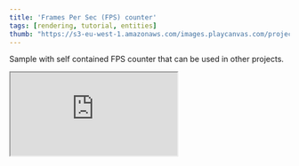 ```yaml
---
title: 'Frames Per Sec (FPS) counter'
tags: [rendering, tutorial, entities]
thumb: "https://s3-eu-west-1.amazonaws.com/images.playcanvas.com/projects/12/433323/373838-image-75.jpg"
---
```


Sample with self contained FPS counter that can be used in other projects.

<div className="iframe-container">
    <iframe src="https://playcanv.as/p/VRCXOsxi/" title="Frames Per Sec (FPS) counter" allow="camera; microphone; xr-spatial-tracking; fullscreen" allowfullscreen></iframe>
</div>
